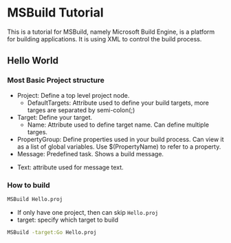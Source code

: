 # MSBuild Tutorial
This is a tutorial for MSBuild, namely Microsoft Build Engine, is a platform for building applications. It is using XML to control the build process.

## Hello World
### Most Basic Project structure
> <?xml version="1.0" encoding="utf-8"?> 
> <Project xmlns="http://schemas.microsoft.com/developer/msbuild/2003"> 
> 	
> </Project> 

- Project: Define a top level project node.
  * DefaultTargets: Attribute used to define your build targets, more targes are separated by semi-colon(;)
- Target: Define your target. 
  * Name: Attribute used to define target name.  Can define multiple targes.
- PropertyGroup: Define properties used in your build process. 
  Can view it as a list of global variables. Use $(PropertyName) to refer to a property.
- Message: Predefined task. Shows a build message.
 * Text: attribute used for message text.

### How to build
```bash
MSBuild Hello.proj
```
* If only have one project, then can skip `Hello.proj`
* target: specify which target to build
```bash
MSBuild -target:Go Hello.proj
```
